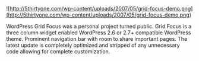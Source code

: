 ![http://5thirtyone.com/wp-content/uploads/2007/05/grid-focus-demo.png](http://5thirtyone.com/wp-content/uploads/2007/05/grid-focus-demo.png)

WordPress Grid Focus was a personal project turned public. Grid Focus is a three column widget enabled WordPress 2.6 or 2.7+ compatible WordPress theme. Prominent navigation bar with room to share important pages. The latest update is completely optimized and stripped of any unnecessary code allowing for complete customization.